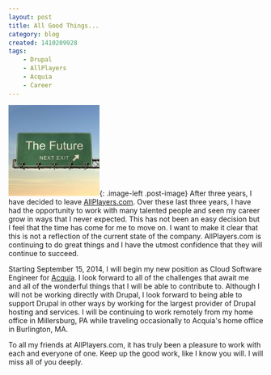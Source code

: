 ```yaml
---
layout: post
title: All Good Things...
category: blog
created: 1410209928
tags:
    - Drupal
    - AllPlayers
    - Acquia
    - Career
---
```

![](/assets/images/2014/09/future-road-sign.jpg){: .image-left .post-image}
After three years, I have decided to leave
[AllPlayers.com](https://www.allplayers.com). Over these last three years, I
have had the opportunity to work with many talented people and seen my career
grow in ways that I never expected. This has not been an easy decision but I
feel that the time has come for me to move on. I want to make it clear that this
is not a reflection of the current state of the company. AllPlayers.com is
continuing to do great things and I have the utmost confidence that they will
continue to succeed.

<!--more-->

Starting September 15, 2014, I will begin my new position as Cloud Software
Engineer for [Acquia](http://www.acquia.com/). I look forward to all of the
challenges that await me and all of the wonderful things that I will be able to
contribute to. Although I will not be working directly with Drupal, I look
forward to being able to support Drupal in other ways by working for the largest
provider of Drupal hosting and services. I will be continuing to work remotely
from my home office in Millersburg, PA while traveling occasionally to Acquia's
home office in Burlington, MA.

To all my friends at AllPlayers.com, it has truly been a pleasure to work with
each and everyone of one. Keep up the good work, like I know you will. I will
miss all of you deeply.
